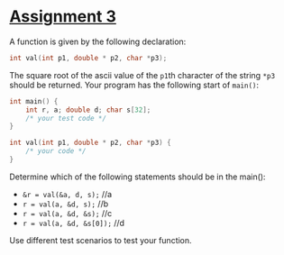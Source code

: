 # <u> Assignment 3 </u>
A function is given by the following declaration:

```c
int val(int p1, double * p2, char *p3);
```

The square root of the ascii value of the `p1`th character of the string `*p3` should be returned.
Your program has the following start of `main()`:

```c
int main() {
    int r, a; double d; char s[32];
    /* your test code */
}

int val(int p1, double * p2, char *p3) {
    /* your code */
}
```

Determine which of the following statements should be in the main():

- `&r = val(&a, d, s);` //a
- `r = val(a, &d, s);` //b
- `r = val(a, &d, &s);` //c
- `r = val(a, &d, &s[0]);` //d

Use different test scenarios to test your function.
